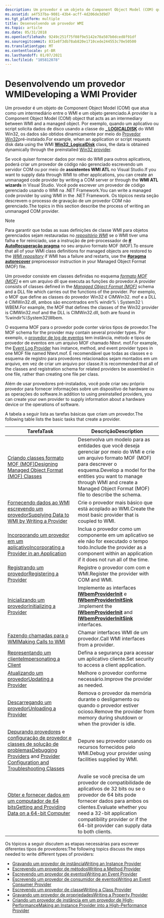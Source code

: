 ```yaml
---
description: Um provedor é um objeto de Component Object Model (COM) que atua como um intermediário entre o WMI e um objeto gerenciado.
ms.assetid: a4f537ba-9081-43b4-acff-4d206de3d9d7
ms.tgt_platform: multiple
title: Desenvolvendo um provedor WMI
ms.topic: article
ms.date: 05/31/2018
ms.openlocfilehash: 9249c251f75f08f9e5142e70a507b0dced8f91df
ms.sourcegitcommit: 831e8f3db78ab820e1710cede244553c70e50500
ms.translationtype: MT
ms.contentlocale: pt-BR
ms.lasthandoff: 01/07/2021
ms.locfileid: "105812078"
---
```

# <a name="developing-a-wmi-provider"></a><span data-ttu-id="a19c8-103">Desenvolvendo um provedor WMI</span><span class="sxs-lookup"><span data-stu-id="a19c8-103">Developing a WMI Provider</span></span>

<span data-ttu-id="a19c8-104">Um provedor é um objeto de Component Object Model (COM) que atua como um intermediário entre o WMI e um objeto gerenciado.</span><span class="sxs-lookup"><span data-stu-id="a19c8-104">A provider is a Component Object Model (COM) object that acts as an intermediary between WMI and a managed object.</span></span> <span data-ttu-id="a19c8-105">Por exemplo, quando um aplicativo ou script solicita dados de disco usando a classe do [**\_ LOGICALDISK**](/windows/desktop/CIMWin32Prov/win32-logicaldisk) do WMI Win32, os dados são obtidos dinamicamente por meio do [Provedor Win32](/windows/desktop/CIMWin32Prov/win32-provider)pré-instalado.</span><span class="sxs-lookup"><span data-stu-id="a19c8-105">For example, when an application or script requests disk data using the WMI [**Win32\_LogicalDisk**](/windows/desktop/CIMWin32Prov/win32-logicaldisk) class, the data is obtained dynamically through the preinstalled [Win32 provider](/windows/desktop/CIMWin32Prov/win32-provider).</span></span>

<span data-ttu-id="a19c8-106">Se você quiser fornecer dados por meio do WMI para outros aplicativos, poderá criar um provedor de código não gerenciado escrevendo um servidor COM ou por meio de **assistentes WMI ATL** no Visual Studio.</span><span class="sxs-lookup"><span data-stu-id="a19c8-106">If you want to supply data through WMI to other applications, you can create an unmanaged code provider by writing a COM server or through the **WMI ATL wizards** in Visual Studio.</span></span> <span data-ttu-id="a19c8-107">Você pode escrever um provedor de código gerenciado usando o WMI na .NET Framework.</span><span class="sxs-lookup"><span data-stu-id="a19c8-107">You can write a managed code provider by using WMI in the .NET Framework.</span></span> <span data-ttu-id="a19c8-108">Os tópicos nesta seção descrevem o processo de gravação de um provedor COM não gerenciado.</span><span class="sxs-lookup"><span data-stu-id="a19c8-108">The topics in this section describe the process of writing an unmanaged COM provider.</span></span>

> [!Note]  
> <span data-ttu-id="a19c8-109">Para garantir que todas as suas definições de classe WMI para objetos gerenciados sejam restauradas no [*repositório WMI*](gloss-w.md) se o WMI tiver uma falha e for reiniciado, use a instrução de pré-processador de [**\# AutoRecuperação pragma**](pragma-autorecover.md) no seu arquivo formato MOF (MOF).</span><span class="sxs-lookup"><span data-stu-id="a19c8-109">To ensure that all of your WMI class definitions for managed objects are restored to the [*WMI repository*](gloss-w.md) if WMI has a failure and restarts, use the [**\#pragma autorecover**](pragma-autorecover.md) preprocessor instruction in your Managed Object Format (MOF) file.</span></span>

 

<span data-ttu-id="a19c8-110">Um provedor consiste em classes definidas no esquema [*formato MOF (MOF)*](gloss-m.md) e em um arquivo dll que executa as funções do provedor.</span><span class="sxs-lookup"><span data-stu-id="a19c8-110">A provider consists of classes defined in the [*Managed Object Format (MOF)*](gloss-m.md) schema and a DLL file which carries out the functions of the provider.</span></span> <span data-ttu-id="a19c8-111">Por exemplo, o MOF que define as classes do provedor Win32 é CIMWin32. mof e a DLL é CIMWin32.dll, ambos são encontrados em% windir% \\ System32 \\ WBEM.</span><span class="sxs-lookup"><span data-stu-id="a19c8-111">For example, the MOF that defines the classes of the Win32 provider is CIMWin32.mof and the DLL is CIMWin32.dll, both are found in %windir%\\System32\\Wbem.</span></span>

<span data-ttu-id="a19c8-112">O esquema MOF para o provedor pode conter vários tipos de provedor.</span><span class="sxs-lookup"><span data-stu-id="a19c8-112">The MOF schema for the provider may contain several provider types.</span></span> <span data-ttu-id="a19c8-113">Por exemplo, o [provedor de log de eventos](/previous-versions/windows/desktop/eventlogprov/event-log-provider) tem instância, método e tipos de provedor de eventos em um arquivo MOF chamado Ntevt. mof.</span><span class="sxs-lookup"><span data-stu-id="a19c8-113">For example, the [Event Log Provider](/previous-versions/windows/desktop/eventlogprov/event-log-provider) has instance, method, and event provider types in one MOF file named Ntevt.mof.</span></span> <span data-ttu-id="a19c8-114">É recomendável que todas as classes e o esquema de registro para provedores relacionados sejam montados em um arquivo, em vez de criar um arquivo por classe.</span><span class="sxs-lookup"><span data-stu-id="a19c8-114">It is recommended that all of the classes and registration schema for related providers be assembled in one file, rather than creating one file per class.</span></span>

<span data-ttu-id="a19c8-115">Além de usar provedores pré-instalados, você pode criar seu próprio provedor para fornecer informações sobre um dispositivo de hardware ou as operações do software.</span><span class="sxs-lookup"><span data-stu-id="a19c8-115">In addition to using preinstalled providers, you can create your own provider to supply information about a hardware device or the operations of software.</span></span>

<span data-ttu-id="a19c8-116">A tabela a seguir lista as tarefas básicas que criam um provedor.</span><span class="sxs-lookup"><span data-stu-id="a19c8-116">The following table lists the basic tasks that create a provider.</span></span>



| <span data-ttu-id="a19c8-117">Tarefa</span><span class="sxs-lookup"><span data-stu-id="a19c8-117">Task</span></span>                                                                                                                                                            | <span data-ttu-id="a19c8-118">Descrição</span><span class="sxs-lookup"><span data-stu-id="a19c8-118">Description</span></span>                                                                                                                                      |
|-----------------------------------------------------------------------------------------------------------------------------------------------------------------|--------------------------------------------------------------------------------------------------------------------------------------------------|
| [<span data-ttu-id="a19c8-119">Criando classes formato MOF (MOF)</span><span class="sxs-lookup"><span data-stu-id="a19c8-119">Designing Managed Object Format (MOF) Classes</span></span>](designing-managed-object-format--mof--classes.md)                                                              | <span data-ttu-id="a19c8-120">Desenvolva um modelo para as entidades que você deseja gerenciar por meio do WMI e crie um arquivo formato MOF (MOF) para descrever o esquema.</span><span class="sxs-lookup"><span data-stu-id="a19c8-120">Develop a model for the entities you want to manage through WMI and create a Managed Object Format (MOF) file to describe the schema.</span></span><br/> |
| [<span data-ttu-id="a19c8-121">Fornecendo dados ao WMI escrevendo um provedor</span><span class="sxs-lookup"><span data-stu-id="a19c8-121">Supplying Data to WMI by Writing a Provider</span></span>](supplying-data-to-wmi-by-writing-a-provider.md)                                                                  | <span data-ttu-id="a19c8-122">Crie o provedor mais básico que está acoplado ao WMI.</span><span class="sxs-lookup"><span data-stu-id="a19c8-122">Create the most basic provider that is coupled to WMI.</span></span><br/>                                                                                |
| [<span data-ttu-id="a19c8-123">Incorporando um provedor em um aplicativo</span><span class="sxs-lookup"><span data-stu-id="a19c8-123">Incorporating a Provider in an Application</span></span>](incorporating-a-provider-in-an-application.md)                                                                    | <span data-ttu-id="a19c8-124">Inclua o provedor como um componente em um aplicativo se ele não for executado o tempo todo.</span><span class="sxs-lookup"><span data-stu-id="a19c8-124">Include the provider as a component within an application if it does not run all of the time.</span></span><br/>                                         |
| [<span data-ttu-id="a19c8-125">Registrando um provedor</span><span class="sxs-lookup"><span data-stu-id="a19c8-125">Registering a Provider</span></span>](registering-a-provider.md)                                                                                                            | <span data-ttu-id="a19c8-126">Registre o provedor com com e WMI.</span><span class="sxs-lookup"><span data-stu-id="a19c8-126">Register the provider with COM and WMI.</span></span><br/>                                                                                               |
| [<span data-ttu-id="a19c8-127">Inicializando um provedor</span><span class="sxs-lookup"><span data-stu-id="a19c8-127">Initializing a Provider</span></span>](initializing-a-provider.md)                                                                                                          | <span data-ttu-id="a19c8-128">Implemente as interfaces [**IWbemProviderInit**](/windows/desktop/api/Wbemprov/nn-wbemprov-iwbemproviderinit) e [**IWbemProviderInitSink**](/windows/desktop/api/Wbemprov/nn-wbemprov-iwbemproviderinitsink) .</span><span class="sxs-lookup"><span data-stu-id="a19c8-128">Implement the [**IWbemProviderInit**](/windows/desktop/api/Wbemprov/nn-wbemprov-iwbemproviderinit) and [**IWbemProviderInitSink**](/windows/desktop/api/Wbemprov/nn-wbemprov-iwbemproviderinitsink) interfaces.</span></span><br/>   |
| [<span data-ttu-id="a19c8-129">Fazendo chamadas para o WMI</span><span class="sxs-lookup"><span data-stu-id="a19c8-129">Making Calls to WMI</span></span>](making-calls-to-wmi.md)                                                                                                                  | <span data-ttu-id="a19c8-130">Chamar interfaces WMI de um provedor.</span><span class="sxs-lookup"><span data-stu-id="a19c8-130">Call WMI interfaces from a provider.</span></span><br/>                                                                                                  |
| [<span data-ttu-id="a19c8-131">Representando um cliente</span><span class="sxs-lookup"><span data-stu-id="a19c8-131">Impersonating a Client</span></span>](impersonating-a-client.md)                                                                                                            | <span data-ttu-id="a19c8-132">Defina a segurança para acessar um aplicativo cliente.</span><span class="sxs-lookup"><span data-stu-id="a19c8-132">Set security to access a client application.</span></span><br/>                                                                                          |
| [<span data-ttu-id="a19c8-133">Atualizando um provedor</span><span class="sxs-lookup"><span data-stu-id="a19c8-133">Updating a Provider</span></span>](updating-a-provider.md)                                                                                                                  | <span data-ttu-id="a19c8-134">Melhore o provedor conforme necessário.</span><span class="sxs-lookup"><span data-stu-id="a19c8-134">Improve the provider as needed.</span></span><br/>                                                                                                       |
| [<span data-ttu-id="a19c8-135">Descarregando um provedor</span><span class="sxs-lookup"><span data-stu-id="a19c8-135">Unloading a Provider</span></span>](unloading-a-provider.md)                                                                                                                | <span data-ttu-id="a19c8-136">Remova o provedor da memória durante o desligamento ou quando o provedor estiver ocioso.</span><span class="sxs-lookup"><span data-stu-id="a19c8-136">Remove the provider from memory during shutdown or when the provider is idle.</span></span><br/>                                                         |
| <span data-ttu-id="a19c8-137">[Depurando provedores](debugging-providers.md) e [configuração de provedor e classes de solução de problemas](provider-configuration-and-troubleshooting-classes.md)</span><span class="sxs-lookup"><span data-stu-id="a19c8-137">[Debugging Providers](debugging-providers.md) and [Provider Configuration and Troubleshooting Classes](provider-configuration-and-troubleshooting-classes.md)</span></span> | <span data-ttu-id="a19c8-138">Depure seu provedor usando os recursos fornecidos pelo WMI.</span><span class="sxs-lookup"><span data-stu-id="a19c8-138">Debug your provider using facilities supplied by WMI.</span></span><br/>                                                                                 |
| [<span data-ttu-id="a19c8-139">Obter e fornecer dados em um computador de 64 bits</span><span class="sxs-lookup"><span data-stu-id="a19c8-139">Getting and Providing Data on a 64-bit Computer</span></span>](getting-and-providing-data-on-a-64-bit-computer.md)                                                          | <span data-ttu-id="a19c8-140">Avalie se você precisa de um provedor de compatibilidade de aplicativos de 32 bits ou se o provedor de 64 bits pode fornecer dados para ambos os clientes.</span><span class="sxs-lookup"><span data-stu-id="a19c8-140">Evaluate whether you need a 32-bit application compatibility provider or if the 64-bit provider can supply data to both clients.</span></span><br/>      |



 

<span data-ttu-id="a19c8-141">Os tópicos a seguir discutem as etapas necessárias para escrever diferentes tipos de provedores:</span><span class="sxs-lookup"><span data-stu-id="a19c8-141">The following topics discuss the steps needed to write different types of providers:</span></span>

-   [<span data-ttu-id="a19c8-142">Gravando um provedor de instância</span><span class="sxs-lookup"><span data-stu-id="a19c8-142">Writing an Instance Provider</span></span>](writing-an-instance-provider.md)
-   [<span data-ttu-id="a19c8-143">Escrevendo um provedor de métodos</span><span class="sxs-lookup"><span data-stu-id="a19c8-143">Writing a Method Provider</span></span>](writing-a-method-provider.md)
-   [<span data-ttu-id="a19c8-144">Escrevendo um provedor de eventos</span><span class="sxs-lookup"><span data-stu-id="a19c8-144">Writing an Event Provider</span></span>](writing-an-event-provider.md)
-   [<span data-ttu-id="a19c8-145">Escrevendo um provedor de consumidor de eventos</span><span class="sxs-lookup"><span data-stu-id="a19c8-145">Writing an Event Consumer Provider</span></span>](writing-an-event-consumer-provider.md)
-   [<span data-ttu-id="a19c8-146">Escrevendo um provedor de classe</span><span class="sxs-lookup"><span data-stu-id="a19c8-146">Writing a Class Provider</span></span>](writing-a-class-provider.md)
-   [<span data-ttu-id="a19c8-147">Gravando um provedor de propriedades</span><span class="sxs-lookup"><span data-stu-id="a19c8-147">Writing a Property Provider</span></span>](writing-a-property-provider.md)
-   [<span data-ttu-id="a19c8-148">Criando um provedor de instância em um provedor de High-Performance</span><span class="sxs-lookup"><span data-stu-id="a19c8-148">Making an Instance Provider into a High-Performance Provider</span></span>](making-an-instance-provider-into-a-high-performance-provider.md)

 

